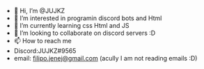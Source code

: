 - 👋 Hi, I’m @JUJKZ
- 👀 I’m interested in programin discord bots and Html 
- 🌱 I’m currently learning css Html and JS
- 💞️ I’m looking to collaborate on discord servers :D
- 📫 How to reach me 
- Discord:JUJKZ#9565
- email: filipo.jenej@gmail.com 
(acully I am not reading emails :D)

